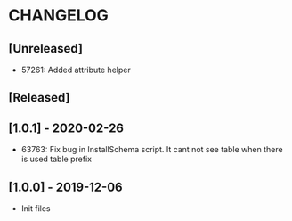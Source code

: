 # CHANGELOG

## [Unreleased]
* 57261: Added attribute helper

## [Released]
## [1.0.1] - 2020-02-26
- 63763: Fix bug in InstallSchema script. It cant not see table when there is used table prefix

## [1.0.0] - 2019-12-06
* Init files
